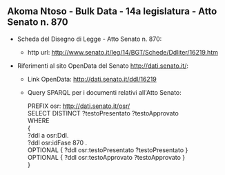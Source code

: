 ## Akoma Ntoso - Bulk Data - 14a legislatura - Atto Senato n. 870 ##

* Scheda del Disegno di Legge - Atto Senato n. 870:
	* http url: http://www.senato.it/leg/14/BGT/Schede/Ddliter/16219.htm

* Riferimenti al sito OpenData del Senato http://dati.senato.it/:
	* Link OpenData: http://dati.senato.it/ddl/16219
	* Query SPARQL per i documenti relativi all'Atto Senato:

        PREFIX osr: <http://dati.senato.it/osr/>  
		SELECT DISTINCT ?testoPresentato ?testoApprovato  
		WHERE  
		{  
		    ?ddl a osr:Ddl.  
		    ?ddl osr:idFase 870 .  
		    OPTIONAL { ?ddl osr:testoPresentato ?testoPresentato }  
		    OPTIONAL { ?ddl osr:testoApprovato ?testoApprovato }  
		}
		